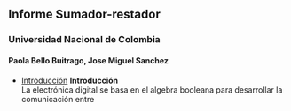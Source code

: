 ## Informe Sumador-restador
### Universidad Nacional de Colombia 
#### Paola Bello Buitrago, Jose Miguel Sanchez
* [Introducción](#introducción)
**Introducción**\
La electrónica digital se basa en el algebra booleana para desarrollar la comunicación entre
